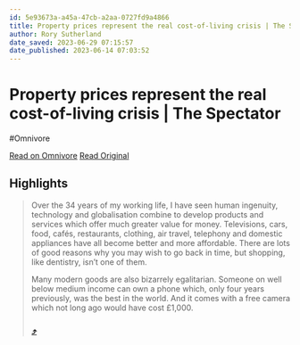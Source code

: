 ```yaml
---
id: 5e93673a-a45a-47cb-a2aa-0727fd9a4866
title: Property prices represent the real cost-of-living crisis | The Spectator
author: Rory Sutherland
date_saved: 2023-06-29 07:15:57
date_published: 2023-06-14 07:03:52
---
```


# Property prices represent the real cost-of-living crisis | The Spectator
#Omnivore

[Read on Omnivore](https://omnivore.app/me/https-www-spectator-co-uk-article-property-prices-represent-the--18906dde0e2)
[Read Original](https://www.spectator.co.uk/article/property-prices-represent-the-real-cost-of-living-crisis)

## Highlights

> Over the 34 years of my working life, I have seen human ingenuity, technology and globalisation combine to develop products and services which offer much greater value for money. Televisions, cars, food, cafés, restaurants, clothing, air travel, telephony and domestic appliances have all become better and more affordable. There are lots of good reasons why you may wish to go back in time, but shopping, like dentistry, isn’t one of them.
> 
> Many modern goods are also bizarrely egalitarian. Someone on well below medium income can own a phone which, only four years previously, was the best in the world. And it comes with a free camera which not long ago would have cost £1,000.
> 
> ###  [⤴️](https://omnivore.app/me/https-www-spectator-co-uk-article-property-prices-represent-the--18906dde0e2#ace1e7bd-1474-4c15-a015-67f111c7afcc) 

